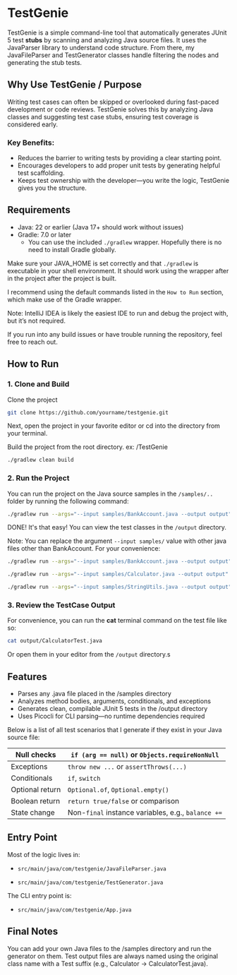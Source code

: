 # TestGenie
TestGenie is a simple command-line tool that automatically generates JUnit 5 test **stubs** by scanning and analyzing Java source files. 
It uses the JavaParser library to understand code structure. From there, my JavaFileParser and TestGenerator classes handle filtering the nodes and
generating the stub tests.

## Why Use TestGenie / Purpose
Writing test cases can often be skipped or overlooked during fast-paced development or code reviews.
TestGenie solves this by analyzing Java classes and suggesting test case stubs, ensuring test coverage is considered early.

### Key Benefits:

- Reduces the barrier to writing tests by providing a clear starting point.
- Encourages developers to add proper unit tests by generating helpful test scaffolding.
- Keeps test ownership with the developer—you write the logic, TestGenie gives you the structure.

## Requirements
- Java: 22 or earlier (Java 17+ should work without issues)
- Gradle: 7.0 or later
  - You can use the included `./gradlew` wrapper. Hopefully there is no need to install Gradle globally.

Make sure your JAVA_HOME is set correctly and that `./gradlew` is executable in your shell environment.
It should work using the wrapper after in the project after the project is built.

I recommend using the default commands listed in the `How to Run` section, which make use of the Gradle wrapper.

Note: IntelliJ IDEA is likely the easiest IDE to run and debug the project with, but it’s not required.

If you run into any build issues or have trouble running the repository, feel free to reach out.

## How to Run

### 1. Clone and Build
Clone the project
```bash
git clone https://github.com/yourname/testgenie.git
```
Next, open the project in your favorite editor or cd into the directory from your terminal.

Build the project from the root directory. ex: /TestGenie
```bash
./gradlew clean build
```

### 2. Run the Project
You can run the project on the Java source samples in the `/samples/..` folder by running the following command:
```bash
./gradlew run --args="--input samples/BankAccount.java --output output"   
```

DONE! It's that easy! You can view the test classes in the `/output` directory.

Note: You can replace the argument `--input samples/` value with other java files other than BankAccount.
For your convenience:
```bash
./gradlew run --args="--input samples/BankAccount.java --output output"   
```

```bash
./gradlew run --args="--input samples/Calculator.java --output output"   
```

```bash
./gradlew run --args="--input samples/StringUtils.java --output output"   
```

### 3. Review the TestCase Output
For convenience, you can run the **cat** terminal command on the test file like so:
```bash
cat output/CalculatorTest.java
```

Or open them in your editor from the `/output` directory.s

## Features

- Parses any .java file placed in the /samples directory
- Analyzes method bodies, arguments, conditionals, and exceptions
- Generates clean, compilable JUnit 5 tests in the /output directory
- Uses Picocli for CLI parsing—no runtime dependencies required
  
Below is a list of all test scenarios that I generate if they exist in your Java source file:

  | Null checks     | `if (arg == null)` or `Objects.requireNonNull`     |
  |-----------------|----------------------------------------------------|
  | Exceptions      | `throw new ...` or `assertThrows(...)`             |
  | Conditionals    | `if`, `switch`                                     |
  | Optional return | `Optional.of`, `Optional.empty()`                  |
  | Boolean return  | `return true/false` or comparison                  |
  | State change    | Non-`final` instance variables, e.g., `balance +=` |

## Entry Point
Most of the logic lives in:

- `src/main/java/com/testgenie/JavaFileParser.java`

- `src/main/java/com/testgenie/TestGenerator.java`

The CLI entry point is:

- `src/main/java/com/testgenie/App.java`

## Final Notes
You can add your own Java files to the /samples directory and run the generator on them.
Test output files are always named using the original class name with a Test suffix (e.g., Calculator → CalculatorTest.java).
